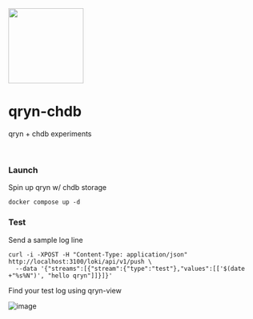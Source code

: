 <img src="https://user-images.githubusercontent.com/1423657/218816262-e0e8d7ad-44d0-4a7d-9497-0d383ed78b83.png" width=150>

# qryn-chdb
qryn + chdb experiments

<br>

### Launch
Spin up qryn w/ chdb storage
```
docker compose up -d
```

### Test
Send a sample log line
```
curl -i -XPOST -H "Content-Type: application/json" http://localhost:3100/loki/api/v1/push \
  --data '{"streams":[{"stream":{"type":"test"},"values":[['$(date +"%s%N")', "hello qryn"]]}]}'
```

Find your test log using qryn-view

![image](https://github.com/metrico/qryn-chdb/assets/1423657/d05e0442-08de-486c-85de-e3d69b87716c)
